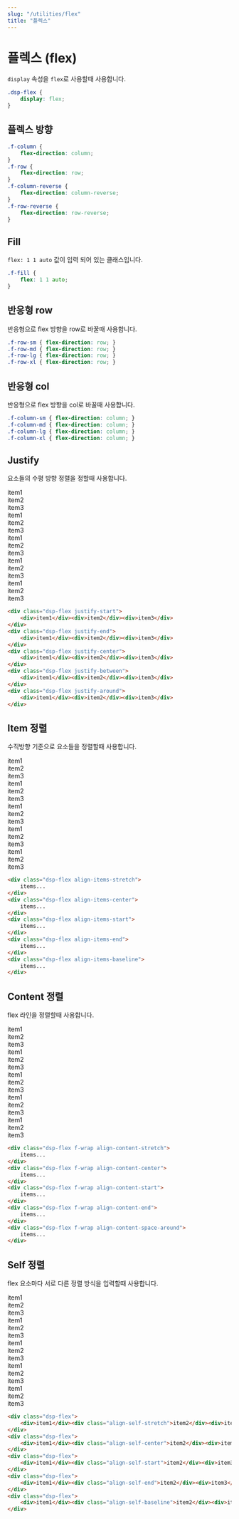 ```yaml
---
slug: "/utilities/flex"
title: "플렉스"
---
```


# 플렉스 (flex)

`display` 속성을 `flex`로 사용할때 사용합니다.

<div class="card">

```css
.dsp-flex {
	display: flex;
}
```
</div>


## 플렉스 방향<a id="direction"></a>
<div class="card">

```css
.f-column {
	flex-direction: column;
}
.f-row {
	flex-direction: row;
}
.f-column-reverse {
	flex-direction: column-reverse;
}
.f-row-reverse {
	flex-direction: row-reverse;
}
```
</div>


## Fill
`flex: 1 1 auto` 값이 입력 되어 있는 클래스입니다.

<div class="card">

```css
.f-fill {
	flex: 1 1 auto;
}
```
</div>


## 반응형 row
반응형으로 flex 방향을 row로 바꿀때 사용합니다.

<div class="card">

```css
.f-row-sm {	flex-direction: row; }
.f-row-md {	flex-direction: row; }
.f-row-lg {	flex-direction: row; }
.f-row-xl {	flex-direction: row; }
```
</div>


## 반응형 col<a id="responsive-col"></a>
반응형으로 flex 방향을 col로 바꿀때 사용합니다.

<div class="card">

```css
.f-column-sm { flex-direction: column; }
.f-column-md { flex-direction: column; }
.f-column-lg { flex-direction: column; }
.f-column-xl { flex-direction: column; }
```
</div>


## Justify<a id="justify"></a>

요소들의 수평 방향 정렬을 정할때 사용합니다.

<div class="card">
<div class="card-body">
<div class="dsp-flex justify-start ex-block h-50">
	<div class="ex-block-sm">item1</div><div class="ex-block-sm">item2</div><div class="ex-block-sm">item3</div>
</div>
<div class="dsp-flex justify-end ex-block h-50">
	<div class="ex-block-sm">item1</div><div class="ex-block-sm">item2</div><div class="ex-block-sm">item3</div>
</div>
<div class="dsp-flex justify-center ex-block h-50">
	<div class="ex-block-sm">item1</div><div class="ex-block-sm">item2</div><div class="ex-block-sm">item3</div>
</div>
<div class="dsp-flex justify-between ex-block h-50">
	<div class="ex-block-sm">item1</div><div class="ex-block-sm">item2</div><div class="ex-block-sm">item3</div>
</div>
<div class="dsp-flex justify-around ex-block h-50">
	<div class="ex-block-sm">item1</div><div class="ex-block-sm">item2</div><div class="ex-block-sm">item3</div>
</div>
</div>

```html
<div class="dsp-flex justify-start">
	<div>item1</div><div>item2</div><div>item3</div>
</div>
<div class="dsp-flex justify-end">
	<div>item1</div><div>item2</div><div>item3</div>
</div>
<div class="dsp-flex justify-center">
	<div>item1</div><div>item2</div><div>item3</div>
</div>
<div class="dsp-flex justify-between">
	<div>item1</div><div>item2</div><div>item3</div>
</div>
<div class="dsp-flex justify-around">
	<div>item1</div><div>item2</div><div>item3</div>
</div>
```
</div>


## Item 정렬
수직방향 기준으로 요소들을 정렬할때 사용합니다.

<div class="card">
<div class="card-body">
<div class="dsp-flex align-items-stretch ex-block h-75">
	<div class="ex-block-sm">item1</div><div class="ex-block-sm">item2</div><div class="ex-block-sm">item3</div>
</div>
<div class="dsp-flex align-items-center ex-block h-75">
	<div class="ex-block-sm">item1</div><div class="ex-block-sm">item2</div><div class="ex-block-sm">item3</div>
</div>
<div class="dsp-flex align-items-start ex-block h-75">
	<div class="ex-block-sm">item1</div><div class="ex-block-sm">item2</div><div class="ex-block-sm">item3</div>
</div>
<div class="dsp-flex align-items-end ex-block h-75">
	<div class="ex-block-sm">item1</div><div class="ex-block-sm">item2</div><div class="ex-block-sm">item3</div>
</div>
<div class="dsp-flex align-items-baseline ex-block h-75">
	<div class="ex-block-sm">item1</div><div class="ex-block-sm">item2</div><div class="ex-block-sm">item3</div>
</div>
</div>

```html
<div class="dsp-flex align-items-stretch">
	items...
</div>
<div class="dsp-flex align-items-center">
	items...
</div>
<div class="dsp-flex align-items-start">
	items...
</div>
<div class="dsp-flex align-items-end">
	items...
</div>
<div class="dsp-flex align-items-baseline">
	items...
</div>
```
</div>


## Content 정렬
flex 라인을 정렬할때 사용합니다.

<div class="card">
<div class="card-body">
<div class="dsp-flex f-wrap align-content-stretch ex-block h-75">
	<div class="ex-block-sm">item1</div><div class="ex-block-sm">item2</div><div class="ex-block-sm">item3</div>
</div>
<div class="dsp-flex f-wrap align-content-center ex-block h-75">
	<div class="ex-block-sm">item1</div><div class="ex-block-sm">item2</div><div class="ex-block-sm">item3</div>
</div>
<div class="dsp-flex f-wrap align-content-start ex-block h-75">
	<div class="ex-block-sm">item1</div><div class="ex-block-sm">item2</div><div class="ex-block-sm">item3</div>
</div>
<div class="dsp-flex f-wrap align-content-end ex-block h-75">
	<div class="ex-block-sm">item1</div><div class="ex-block-sm">item2</div><div class="ex-block-sm">item3</div>
</div>
<div class="dsp-flex f-wrap align-content-space-around ex-block h-75">
	<div class="ex-block-sm">item1</div><div class="ex-block-sm">item2</div><div class="ex-block-sm">item3</div>
</div>
</div>

```html
<div class="dsp-flex f-wrap align-content-stretch">
	items...
</div>
<div class="dsp-flex f-wrap align-content-center">
	items...
</div>
<div class="dsp-flex f-wrap align-content-start">
	items...
</div>
<div class="dsp-flex f-wrap align-content-end">
	items...
</div>
<div class="dsp-flex f-wrap align-content-space-around">
	items...
</div>
```
</div>


## Self 정렬
flex 요소마다 서로 다른 정렬 방식을 입력할때 사용합니다.

<div class="card">
<div class="card-body">
<div class="dsp-flex ex-block h-75">
	<div class="ex-block-sm">item1</div><div class="align-self-stretch ex-block-sm">item2</div><div class="ex-block-sm">item3</div>
</div>
<div class="dsp-flex ex-block h-75">
	<div class="ex-block-sm">item1</div><div class="align-self-center ex-block-sm">item2</div><div class="ex-block-sm">item3</div>
</div>
<div class="dsp-flex ex-block h-75">
	<div class="ex-block-sm">item1</div><div class="align-self-start ex-block-sm">item2</div><div class="ex-block-sm">item3</div>
</div>
<div class="dsp-flex ex-block h-75">
	<div class="ex-block-sm">item1</div><div class="align-self-end ex-block-sm">item2</div><div class="ex-block-sm">item3</div>
</div>
<div class="dsp-flex ex-block h-75">
	<div class="ex-block-sm">item1</div><div class="align-self-baseline ex-block-sm">item2</div><div class="ex-block-sm">item3</div>
</div>
</div>

```html
<div class="dsp-flex">
	<div>item1</div><div class="align-self-stretch">item2</div><div>item3</div>
</div>
<div class="dsp-flex">
	<div>item1</div><div class="align-self-center">item2</div><div>item3</div>
</div>
<div class="dsp-flex">
	<div>item1</div><div class="align-self-start">item2</div><div>item3</div>
</div>
<div class="dsp-flex">
	<div>item1</div><div class="align-self-end">item2</div><div>item3</div>
</div>
<div class="dsp-flex">
	<div>item1</div><div class="align-self-baseline">item2</div><div>item3</div>
</div>
```
</div>